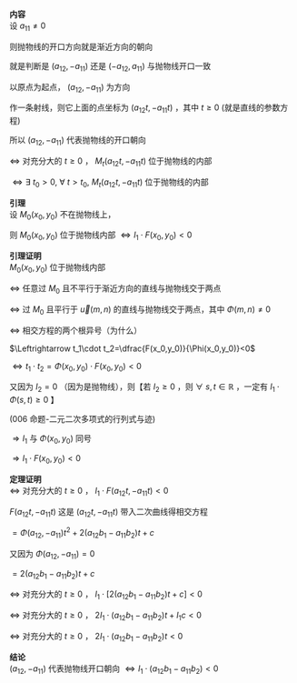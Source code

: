 **内容**  
设 $a_{11}\neq0$  
  
则抛物线的开口方向就是渐近方向的朝向  
  
就是判断是 $(a_{12},-a_{11})$ 还是 $(-a_{12},a_{11})$ 与抛物线开口一致  
  
以原点为起点， $(a_{12},-a_{11})$ 为方向  
  
作一条射线，则它上面的点坐标为 $(a_{12}t,-a_{11}t)$ ，其中 $t\geq0$ (就是直线的参数方程)  
  
所以 $(a_{12},-a_{11})$ 代表抛物线的开口朝向  
  
$\Leftrightarrow$ 对充分大的 $t\geq0$ ， $M_t(a_{12}t,-a_{11}t)$ 位于抛物线的内部  
  
$\Leftrightarrow\exists\ t_0>0,\ \forall\ t>t_0,\ M_t(a_{12}t,-a_{11}t)$ 位于抛物线的内部  
  
**引理**  
设 $M_0(x_0,y_0)$ 不在抛物线上，  
  
则 $M_0(x_0,y_0)$ 位于抛物线内部 $\Leftrightarrow I_1\cdot F(x_0,y_0)<0$  
  
**引理证明**  
$M_0(x_0,y_0)$ 位于抛物线内部  
  
$\Leftrightarrow$ 任意过 $M_0$ 且不平行于渐近方向的直线与抛物线交于两点  
  
$\Leftrightarrow$ 过 $M_0$ 且平行于 $\vec u(m,n)$ 的直线与抛物线交于两点，其中 $\Phi(m,n)\neq0$  
  
$\Leftrightarrow$ 相交方程的两个根异号（为什么）  
  
$\Leftrightarrow t_1\cdot t_2=\dfrac{F(x_0,y_0)}{\Phi(x_0,y_0)}<0$  
  
$\Leftrightarrow t_1\cdot t_2=\Phi(x_0,y_0)\cdot F(x_0,y_0)<0$  
  
又因为 $I_2=0$ （因为是抛物线），则【若 $I_2\geq0$ ，则 $\forall\ s,t\in\mathbb R$ ，一定有 $I_1\cdot\Phi(s,t)\geq0$ 】  
  
(006 命题-二元二次多项式的行列式与迹)  
  
$\Rightarrow I_1$ 与 $\Phi(x_0,y_0)$ 同号  
  
$\Rightarrow I_1\cdot F(x_0,y_0)<0$  
  
**定理证明**  
$\Leftrightarrow$ 对充分大的 $t\geq0$ ， $I_1\cdot F(a_{12}t,-a_{11}t)<0$  
  
$F(a_{12}t,-a_{11}t)$ 这是 $(a_{12}t,-a_{11}t)$ 带入二次曲线得相交方程  
  
$=\Phi(a_{12},-a_{11})t^2+2(a_{12}b_1-a_{11}b_2)t+c$  
  
又因为 $\Phi(a_{12},-a_{11})=0$  
  
$=2(a_{12}b_1-a_{11}b_2)t+c$  
  
$\Leftrightarrow$ 对充分大的 $t\geq0$ ， $I_1\cdot[2(a_{12}b_1-a_{11}b_2)t+c]<0$  
  
$\Leftrightarrow$ 对充分大的 $t\geq0$ ， $2I_1\cdot(a_{12}b_1-a_{11}b_2)t+I_1c<0$  
  
$\Leftrightarrow$ 对充分大的 $t\geq0$ ， $2I_1\cdot(a_{12}b_1-a_{11}b_2)t<0$  
  
**结论**  
$(a_{12},-a_{11})$ 代表抛物线开口朝向 $\Leftrightarrow I_1\cdot(a_{12}b_1-a_{11}b_2)<0$  

